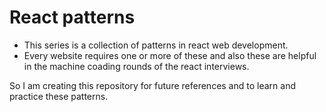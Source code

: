 # React patterns

- This series is a collection of patterns in react web development. 
- Every website requires one or more of these and also these are helpful in the machine coading rounds of the react interviews. 

So I am creating this repository for future references and to learn and practice these patterns.